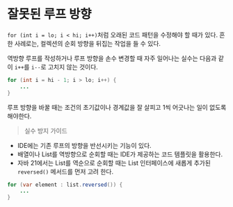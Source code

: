 # 잘못된 루프 방향
`for (int i = lo; i < hi; i++)`처럼 오래된 코드 패턴을 수정해야 할 때가 있다.
흔한 사례로는, 컬렉션의 순회 방향을 뒤집는 작업을 들 수 있다.

역방향 루프를 작성하거나 루프 방향을 손수 변경할 때 자주 일어나는 실수는 다음과 같이 `i++`를 `i--`로 고치지 않는 것이다.

```java
for (int i = hi - 1; i > lo; i++) {
    ...
}
```

루프 방향을 바꿀 때는 조건의 초기값이나 경계값을 잘 살피고 1씩 어긋나는 일이 없도록 해야한다.

> 실수 방지 가이드

* IDE에는 기존 루프의 방향을 반선시키는 기능이 있다.
* 배열이나 List를 역방향으로 순회할 때는 IDE가 제공하는 코드 템플릿을 활용한다.
* 자바 21에서는 List를 역순으로 순회할 때는 List 인터페이스에 새롭게 추가된 `reversed()` 메서드를 먼저 고려 한다.
```java
for (var element : list.reversed()) {
    ...
}
```
